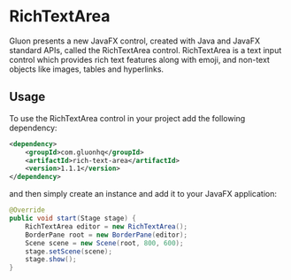 # RichTextArea

Gluon presents a new JavaFX control, created with Java and JavaFX standard APIs, called the RichTextArea control. RichTextArea is a text input control which provides rich text features along with emoji, and non-text objects like images, tables and hyperlinks.

## Usage

To use the RichTextArea control in your project add the following dependency:

```xml
<dependency>
    <groupId>com.gluonhq</groupId>
    <artifactId>rich-text-area</artifactId>
    <version>1.1.1</version>
</dependency>
 ```

and then simply create an instance and add it to your JavaFX application:

```java
@Override
public void start(Stage stage) {
    RichTextArea editor = new RichTextArea();
    BorderPane root = new BorderPane(editor);
    Scene scene = new Scene(root, 800, 600);
    stage.setScene(scene);
    stage.show();
}
```